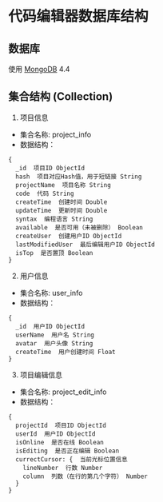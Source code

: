 # 代码编辑器数据库结构

## 数据库
使用 [MongoDB](https://www.mongodb.com/) 4.4

## 集合结构 (Collection)
1. 项目信息
  - 集合名称: project_info
  - 数据结构：
  ```
  {
    _id  项目ID ObjectId
    hash  项目对应Hash值，用于短链接 String
    projectName  项目名称 String
    code  代码 String
    createTime  创建时间 Double
    updateTime  更新时间 Double
    syntax  编程语言 String
    available  是否可用（未被删除） Boolean
    createUser  创建用户ID ObjectId
    lastModifiedUser  最后编辑用户ID ObjectId
    isTop  是否置顶 Boolean
  }
  ```

2. 用户信息
  - 集合名称: user_info
  - 数据结构：
  ```
  {
    _id  用户ID ObjectId
    userName  用户名 String
    avatar  用户头像 String
    createTime  用户创建时间 Float
  }
  ```

3. 项目编辑信息
  - 集合名称: project_edit_info
  - 数据结构：
  ```
  {
    projectId  项目ID ObjectId
    userId  用户ID ObjectId
    isOnline  是否在线 Boolean
    isEditing  是否正在编辑 Boolean
    currectCursor: {  当前光标位置信息
      lineNumber  行数 Number
      column  列数（在行的第几个字符） Number
    }
  }
  ```